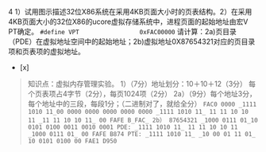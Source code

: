 4
1）试用图示描述32位X86系统在采用4KB页面大小时的页表结构。2）在采用4KB页面大小的32位X86的ucore虚拟存储系统中，进程页面的起始地址由宏V
PT确定。
    ```
	    #define VPT                 0xFAC00000
	    ```
请计算：2a)页目录（PDE）在虚拟地址空间中的起始地址；2b)虚拟地址0X87654321对应的页目录项和页表项的虚拟地址。
- [x]  

> 知识点：虚拟内存管理实验。
> 1）（7分）地址划分：10＋10＋12（3分）
> 每个页表项占4字节（2分），每页1024项（2分）
> 2a）（9分）每个地址3分，每个地址中的三段，每段1分；（二进制对了，就给全分）
>     ```
>     FAC0 0000
>     _1111 1010 11_00 0000 0000 0000 0000 0000
>     _1111 1010 11_ 11 11 10 10 11 _11 11 10 10 11_ 00
>     FAFE B_FAC_
>     2b）
>     87654321
>     _1000 0111 01_10 0101 0100 0011 0010 0001
>     PDE:
>     _1111 1010 11_ 11 11 10 10 11 _1000 0111 01_ 00
>     FAFE B874
>     PTE:
>     _1111 1010 11_ _10 00 01 11 01_ 10 0101 0100 00
>     FAE1 D950
>     ```
>     
